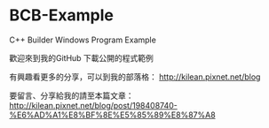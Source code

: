 # BCB-Example
C++ Builder Windows Program Example

歡迎來到我的GitHub 下載公開的程式範例

有興趣看更多的分享，可以到我的部落格：
http://kilean.pixnet.net/blog

要留言、分享給我的請至本篇文章：
http://kilean.pixnet.net/blog/post/198408740-%E6%AD%A1%E8%BF%8E%E5%85%89%E8%87%A8
